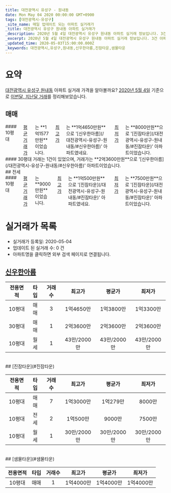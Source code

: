 ```yaml
---
title: 대전광역시 유성구 - 원내동
date: Mon May 04 2020 00:00:00 GMT+0900
tags: [대전광역시-유성구]
_site_name: 매일 업데이트 되는 아파트 실거래가
_title: 대전광역시 유성구 원내동 아파트 실거래가
_description: 2020년 5월 4일 대전광역시 유성구 원내동 아파트 실거래 정보입니다. 3건 아파트 정보가 있습니다.
_excerpt: 2020년 5월 4일 대전광역시 유성구 원내동 아파트 실거래 정보입니다. 3건 아파트 정보가 있습니다.
_updated_time: 2020-05-03T15:00:00.000Z
_keywords: 대전광역시,유성구,원내동,신우한아름,진잠타운,샘물타운
---
```





# 요약
<ins>대전광역시 유성구 원내동</ins> 아파트 실거래 가격을 알아볼까요? <ins>2020년 5월 4일</ins> 기준으로 <ins>이번달, 지난달 거래</ins>를 정리해보았습니다.

## 매매
<div class="container">
<div class="six columns" markdown="1">
#### 10평대
<ins>평균 거래가</ins>는 **1억1577만원**이었습니다. <ins>최고가</ins>는 **1억4650만원**으로 '[신우한아름](/대전광역시-유성구-원내동/#신우한아름)' 아파트였네요. <ins>최저가</ins>는 **8000만원**으로 '[진잠타운](/대전광역시-유성구-원내동/#진잠타운)' 아파트이었습니다.
</div>
<div class="six columns" markdown="1">
#### 30평대
거래는 1건이 있었으며, 거래가는 **2억3600만원**으로 '[신우한아름](/대전광역시-유성구-원내동/#신우한아름)' 아파트이었습니다.
</div>
</div>
## 전세
<div class="container">
<div class="twelve columns" markdown="1">
#### 10평대
<ins>평균 거래가</ins>는 **9000만원**이었습니다. <ins>최고가</ins>는 **1억500만원**으로 '[진잠타운](/대전광역시-유성구-원내동/#진잠타운)' 아파트였네요. <ins>최저가</ins>는 **7500만원**으로 '[진잠타운](/대전광역시-유성구-원내동/#진잠타운)' 아파트이었습니다.
</div>
</div>



# 실거래가 목록
- 실거래가 등록일: 2020-05-04
- 업데이트 된 실거래 수: 0 건
- 아파트명을 클릭하면 외부 검색 페이지로 연결됩니다.

## [신우한아름](#신우한아름)

|전용면적|타입|거래수|최고가|평균가|최저가|
|:---:|:---:|:---:|:---:|:---:|:---:|
|10평대|<span class="deal-type-1">매매</span>|3|1억4650만|1억3800만|1억3300만|
|30평대|<span class="deal-type-1">매매</span>|1|2억3600만|2억3600만|2억3600만|
|10평대|<span class="deal-type-3">월세</span>|1|43만/2000만|43만/2000만|43만/2000만|

<br/>
## [진잠타운](#진잠타운)

|전용면적|타입|거래수|최고가|평균가|최저가|
|:---:|:---:|:---:|:---:|:---:|:---:|
|10평대|<span class="deal-type-1">매매</span>|7|1억3000만|1억279만|8000만|
|10평대|<span class="deal-type-2">전세</span>|2|1억500만|9000만|7500만|
|10평대|<span class="deal-type-3">월세</span>|1|30만/2000만|30만/2000만|30만/2000만|

<br/>
## [샘물타운](#샘물타운)

|전용면적|타입|거래수|최고가|평균가|최저가|
|:---:|:---:|:---:|:---:|:---:|:---:|
|10평대|<span class="deal-type-1">매매</span>|1|1억4000만|1억4000만|1억4000만|

<br/>



